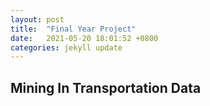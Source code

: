 ```yaml
---
layout: post
title:  "Final Year Project"
date:   2021-05-20 18:01:52 +0800
categories: jekyll update
---
```


## Mining In Transportation Data
